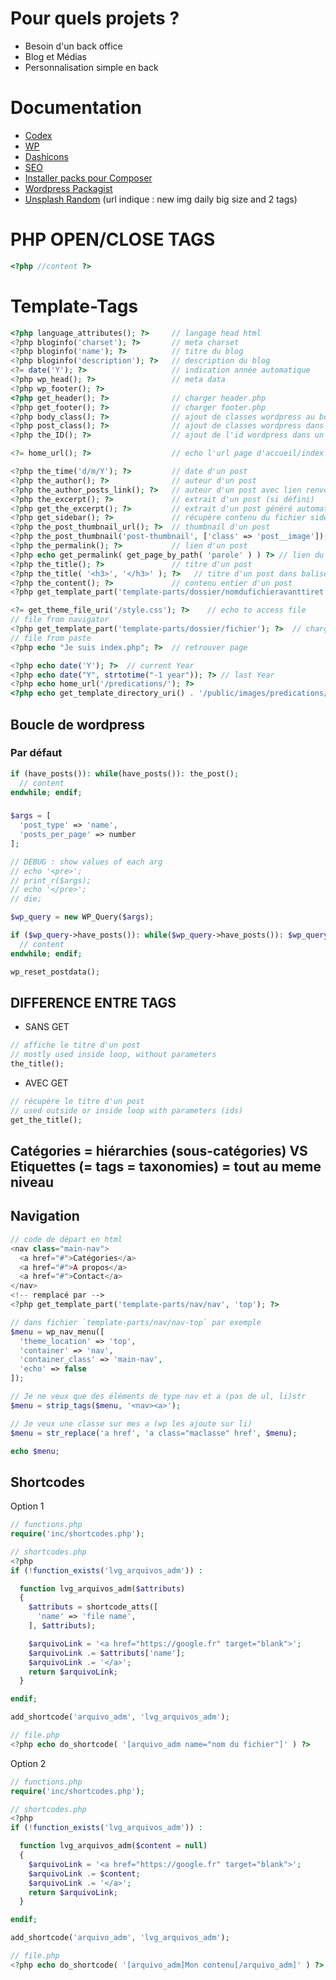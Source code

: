 # Pour quels projets ?
- Besoin d'un back office
- Blog et Médias
- Personnalisation simple en back

# Documentation
- [Codex](https://codex.wordpress.org/)
- [WP](https://developer.wordpress.org/reference/)
- [Dashicons](https://developer.wordpress.org/resource/dashicons/#media-video)
- [SEO](https://www.wpbeginner.com/wordpress-seo/)
- [Installer packs pour Composer](https://packagist.org/)
- [Wordpress Packagist](https://wpackagist.org/)
- [Unsplash Random](https://source.unsplash.com/daily/1600x900/?nature,water) (url indique : new img daily big size and 2 tags)

# PHP OPEN/CLOSE TAGS
```php
<?php //content ?>
```

# Template-Tags
```php
<?php language_attributes(); ?>     // langage head html
<?php bloginfo('charset'); ?>       // meta charset
<?php bloginfo('name'); ?>          // titre du blog
<?php bloginfo('description'); ?>   // description du blog
<?= date('Y'); ?>                   // indication année automatique
<?php wp_head(); ?>                 // meta data
<?php wp_footer(); ?>
<?php get_header(); ?>              // charger header.php
<?php get_footer(); ?>              // charger footer.php
<?php body_class(); ?>              // ajout de classes wordpress au body pour css/js
<?php post_class(); ?>              // ajout de classes wordpress dans un post
<?php the_ID(); ?>                  // ajout de l'id wordpress dans un post

<?= home_url(); ?>                  // echo l'url page d'accueil/index

<?php the_time('d/m/Y'); ?>         // date d'un post
<?php the_author(); ?>              // auteur d'un post
<?php the_author_posts_link(); ?>   // auteur d'un post avec lien renvoyant vers tous les posts de l'auteur
<?php the_excerpt(); ?>             // extrait d'un post (si défini)
<?php get_the_excerpt(); ?>         // extrait d'un post généré automatiquement si aucun défini et si dans wp loop
<?php get_sidebar(); ?>             // récupère contenu du fichier sidebar.php
<?php the_post_thumbnail_url(); ?>  // thumbnail d'un post
<?php the_post_thumbnail('post-thumbnail', ['class' => 'post__image']); ?> // avec classe
<?php the_permalink(); ?>           // lien d'un post
<?php echo get_permalink( get_page_by_path( 'parole' ) ) ?> // lien du post avec chemin https://nomdusite/parole
<?php the_title(); ?>               // titre d'un post
<?php the_title( '<h3>', '</h3>' ); ?>   // titre d'un post dans balise <h3>
<?php the_content(); ?>             // contenu entier d'un post
<?php get_template_part('template-parts/dossier/nomdufichieravanttiret', 'nomdufichieraprestiret'); ?>       // contenu d'un fichier dans dossier indiqué dans dossier template-parts

<?= get_theme_file_uri('/style.css'); ?>    // echo to access file
// file from navigator
<?php get_template_part('template-parts/dossier/fichier'); ?>  // charger template custom
// file from paste
<?php echo "Je suis index.php"; ?>  // retrouver page

<?php echo date('Y'); ?>  // current Year
<?php echo date("Y", strtotime("-1 year")); ?> // last Year
<?php echo home_url('/predications/'); ?>
<?php echo get_template_directory_uri() . '/public/images/predications/preach.jpg' ?>
```

## Boucle de wordpress
### Par défaut
```php
if (have_posts()): while(have_posts()): the_post();
  // content
endwhile; endif;
```
###
```php
$args = [
  'post_type' => 'name',
  'posts_per_page' => number
];

// DEBUG : show values of each arg
// echo '<pre>';
// print_r($args);
// echo '</pre>';
// die;

$wp_query = new WP_Query($args);

if ($wp_query->have_posts()): while($wp_query->have_posts()): $wp_query->the_post();
  // content
endwhile; endif;

wp_reset_postdata();
```

## DIFFERENCE ENTRE TAGS
- SANS GET
```php
// affiche le titre d'un post
// mostly used inside loop, without parameters
the_title();
```
- AVEC GET
```php
// récupère le titre d'un post
// used outside or inside loop with parameters (ids)
get_the_title();
```

## Catégories = hiérarchies (sous-catégories) VS Etiquettes (= tags = taxonomies) = tout au meme niveau

## Navigation
```php
// code de départ en html
<nav class="main-nav">
  <a href="#">Catégories</a>
  <a href="#">A propos</a>
  <a href="#">Contact</a>
</nav>
<!-- remplacé par -->
<?php get_template_part('template-parts/nav/nav', 'top'); ?>
```
```php
// dans fichier `template-parts/nav/nav-top` par exemple
$menu = wp_nav_menu([
  'theme_location' => 'top',
  'container' => 'nav',
  'container_class' => 'main-nav',
  'echo' => false
]);

// Je ne veux que des éléments de type nav et a (pas de ul, li)str
$menu = strip_tags($menu, '<nav><a>');

// Je veux une classe sur mes a (wp les ajoute sur li)
$menu = str_replace('a href', 'a class="maclasse" href', $menu);

echo $menu;
```

## Shortcodes
Option 1
```php
// functions.php
require('inc/shortcodes.php');

// shortcodes.php
<?php
if (!function_exists('lvg_arquivos_adm')) :

  function lvg_arquivos_adm($attributs)
  {
    $attributs = shortcode_atts([
      'name' => 'file name',
    ], $attributs);

    $arquivoLink = '<a href="https://google.fr" target="blank">';
    $arquivoLink .= $attributs['name'];
    $arquivoLink .= '</a>';
    return $arquivoLink;
  }

endif;

add_shortcode('arquivo_adm', 'lvg_arquivos_adm');

// file.php
<?php echo do_shortcode( '[arquivo_adm name="nom du fichier"]' ) ?>
```

Option 2
```php
// functions.php
require('inc/shortcodes.php');

// shortcodes.php
<?php
if (!function_exists('lvg_arquivos_adm')) :

  function lvg_arquivos_adm($content = null)
  {
    $arquivoLink = '<a href="https://google.fr" target="blank">';
    $arquivoLink .= $content;
    $arquivoLink .= '</a>';
    return $arquivoLink;
  }

endif;

add_shortcode('arquivo_adm', 'lvg_arquivos_adm');

// file.php
<?php echo do_shortcode( '[arquivo_adm]Mon contenu[/arquivo_adm]' ) ?>
```
